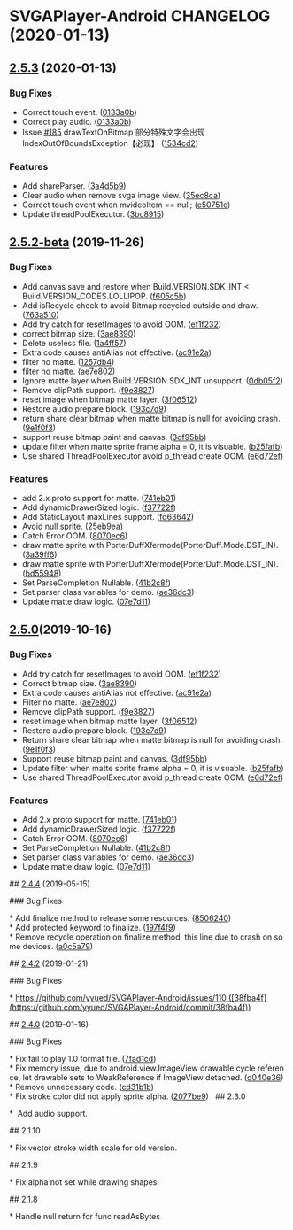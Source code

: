 # SVGAPlayer-Android CHANGELOG (2020-01-13)

## [2.5.3](https://github.com/yyued/SVGAPlayer-Android/compare/2.5.2-beta...2.5.3) (2020-01-13)


### Bug Fixes
* Correct touch event. ([0133a0b](https://github.com/yyued/SVGAPlayer-Android/commit/0133a0b))
* Correct play audio. ([0133a0b](https://github.com/yyued/SVGAPlayer-Android/commit/0133a0b))
* Issue [#185](https://github.com/yyued/SVGAPlayer-Android/issues/185) drawTextOnBitmap 部分特殊文字会出现IndexOutOfBoundsException【必现】 ([1534cd2](https://github.com/yyued/SVGAPlayer-Android/commit/1534cd2))


### Features

* Add shareParser. ([3a4d5b9](https://github.com/yyued/SVGAPlayer-Android/commit/3a4d5b9))
* Clear audio when remove svga image view. ([35ec8ca](https://github.com/yyued/SVGAPlayer-Android/commit/35ec8ca))
* Correct touch event when mvideoItem == null; ([e50751e](https://github.com/yyued/SVGAPlayer-Android/commit/e50751e))
* Update threadPoolExecutor. ([3bc8915](https://github.com/yyued/SVGAPlayer-Android/commit/3bc8915))


## [2.5.2-beta](https://github.com/yyued/SVGAPlayer-Android/compare/2.4.4...2.5.2-beta) (2019-11-26)


### Bug Fixes

* Add canvas save and restore when Build.VERSION.SDK_INT < Build.VERSION_CODES.LOLLIPOP. ([f605c5b](https://github.com/yyued/SVGAPlayer-Android/commit/f605c5b))
* Add isRecycle check to avoid Bitmap recycled outside and draw. ([763a510](https://github.com/yyued/SVGAPlayer-Android/commit/763a510))
* Add try catch for resetImages to avoid OOM. ([ef1f232](https://github.com/yyued/SVGAPlayer-Android/commit/ef1f232))
* correct bitmap size. ([3ae8390](https://github.com/yyued/SVGAPlayer-Android/commit/3ae8390))
* Delete useless file. ([1a4ff57](https://github.com/yyued/SVGAPlayer-Android/commit/1a4ff57))
* Extra code causes antiAlias not effective. ([ac91e2a](https://github.com/yyued/SVGAPlayer-Android/commit/ac91e2a))
* filter no matte. ([1257db4](https://github.com/yyued/SVGAPlayer-Android/commit/1257db4))
* filter no matte. ([ae7e802](https://github.com/yyued/SVGAPlayer-Android/commit/ae7e802))
* Ignore matte layer when Build.VERSION.SDK_INT unsupport. ([0db05f2](https://github.com/yyued/SVGAPlayer-Android/commit/0db05f2))
* Remove clipPath support. ([f9e3827](https://github.com/yyued/SVGAPlayer-Android/commit/f9e3827))
* reset image when bitmap matte layer. ([3f06512](https://github.com/yyued/SVGAPlayer-Android/commit/3f06512))
* Restore audio prepare block. ([193c7d9](https://github.com/yyued/SVGAPlayer-Android/commit/193c7d9))
* return share clear bitmap when matte bitmap is null for avoiding crash. ([9e1f0f3](https://github.com/yyued/SVGAPlayer-Android/commit/9e1f0f3))
* support reuse bitmap paint and canvas. ([3df95bb](https://github.com/yyued/SVGAPlayer-Android/commit/3df95bb))
* update filter when matte sprite frame alpha = 0, it is visuable. ([b25fafb](https://github.com/yyued/SVGAPlayer-Android/commit/b25fafb))
* Use shared ThreadPoolExecutor avoid p_thread create OOM. ([e6d72ef](https://github.com/yyued/SVGAPlayer-Android/commit/e6d72ef))


### Features

* add 2.x proto support for matte. ([741eb01](https://github.com/yyued/SVGAPlayer-Android/commit/741eb01))
* Add dynamicDrawerSized logic. ([f37722f](https://github.com/yyued/SVGAPlayer-Android/commit/f37722f))
* Add StaticLayout maxLines support. ([fd63642](https://github.com/yyued/SVGAPlayer-Android/commit/fd63642))
* Avoid null sprite. ([25eb9ea](https://github.com/yyued/SVGAPlayer-Android/commit/25eb9ea))
* Catch Error OOM. ([8070ec6](https://github.com/yyued/SVGAPlayer-Android/commit/8070ec6))
* draw matte sprite with PorterDuffXfermode(PorterDuff.Mode.DST_IN). ([3a39ff6](https://github.com/yyued/SVGAPlayer-Android/commit/3a39ff6))
* draw matte sprite with PorterDuffXfermode(PorterDuff.Mode.DST_IN). ([bd55948](https://github.com/yyued/SVGAPlayer-Android/commit/bd55948))
* Set ParseCompletion Nullable. ([41b2c8f](https://github.com/yyued/SVGAPlayer-Android/commit/41b2c8f))
* Set parser class variables for demo. ([ae36dc3](https://github.com/yyued/SVGAPlayer-Android/commit/ae36dc3))
* Update matte draw logic. ([07e7d11](https://github.com/yyued/SVGAPlayer-Android/commit/07e7d11))

## [2.5.0](https://github.com/yyued/SVGAPlayer-Android/tree/2.5.0-release)(2019-10-16)

### Bug Fixes

* Add try catch for resetImages to avoid OOM. ([ef1f232](https://github.com/yyued/SVGAPlayer-Android/commit/ef1f232))
* Correct bitmap size. ([3ae8390](https://github.com/yyued/SVGAPlayer-Android/commit/3ae8390))
* Extra code causes antiAlias not effective. ([ac91e2a](https://github.com/yyued/SVGAPlayer-Android/commit/ac91e2a))
* Filter no matte. ([ae7e802](https://github.com/yyued/SVGAPlayer-Android/commit/ae7e802))
* Remove clipPath support. ([f9e3827](https://github.com/yyued/SVGAPlayer-Android/commit/f9e3827))
* reset image when bitmap matte layer. ([3f06512](https://github.com/yyued/SVGAPlayer-Android/commit/3f06512))
* Restore audio prepare block. ([193c7d9](https://github.com/yyued/SVGAPlayer-Android/commit/193c7d9))
* Return share clear bitmap when matte bitmap is null for avoiding crash. ([9e1f0f3](https://github.com/yyued/SVGAPlayer-Android/commit/9e1f0f3))
* Support reuse bitmap paint and canvas. ([3df95bb](https://github.com/yyued/SVGAPlayer-Android/commit/3df95bb))
* Update filter when matte sprite frame alpha = 0, it is visuable. ([b25fafb](https://github.com/yyued/SVGAPlayer-Android/commit/b25fafb))
* Use shared ThreadPoolExecutor avoid p_thread create OOM. ([e6d72ef](https://github.com/yyued/SVGAPlayer-Android/commit/e6d72ef))


### Features

* Add 2.x proto support for matte. ([741eb01](https://github.com/yyued/SVGAPlayer-Android/commit/741eb01))
* Add dynamicDrawerSized logic. ([f37722f](https://github.com/yyued/SVGAPlayer-Android/commit/f37722f))
* Catch Error OOM. ([8070ec6](https://github.com/yyued/SVGAPlayer-Android/commit/8070ec6))
* Set ParseCompletion Nullable. ([41b2c8f](https://github.com/yyued/SVGAPlayer-Android/commit/41b2c8f))
* Set parser class variables for demo. ([ae36dc3](https://github.com/yyued/SVGAPlayer-Android/commit/ae36dc3))
* Update matte draw logic. ([07e7d11](https://github.com/yyued/SVGAPlayer-Android/commit/07e7d11))

## [2.4.4](https://github.com/yyued/SVGAPlayer-Android/compare/2.4.3...2.4.4) (2019-05-15)


### Bug Fixes

* Add finalize method to release some resources. ([8506240](https://github.com/yyued/SVGAPlayer-Android/commit/8506240))
* Add protected keyword to finalize. ([197f4f9](https://github.com/yyued/SVGAPlayer-Android/commit/197f4f9))
* Remove recycle operation on finalize method, this line due to crash on some devices. ([a0c5a79](https://github.com/yyued/SVGAPlayer-Android/commit/a0c5a79))



## [2.4.2](https://github.com/yyued/SVGAPlayer-Android/compare/2.4.0...2.4.2) (2019-01-21)


### Bug Fixes

* https://github.com/yyued/SVGAPlayer-Android/issues/110 ([38fba4f](https://github.com/yyued/SVGAPlayer-Android/commit/38fba4f))



## [2.4.0](https://github.com/yyued/SVGAPlayer-Android/compare/2.3.0...2.4.0) (2019-01-16)


### Bug Fixes

* Fix fail to play 1.0 format file. ([7fad1cd](https://github.com/yyued/SVGAPlayer-Android/commit/7fad1cd))
* Fix memory issue, due to android.view.ImageView drawable cycle reference, let drawable sets to WeakReference if ImageView detached. ([d040e36](https://github.com/yyued/SVGAPlayer-Android/commit/d040e36))
* Remove unnecessary code. ([cd31b1b](https://github.com/yyued/SVGAPlayer-Android/commit/cd31b1b))
* Fix stroke color did not apply sprite alpha. ([2077be9](https://github.com/yyued/SVGAPlayer-Android/commit/2077be9))
 
## 2.3.0 

*  Add audio support. 

## 2.1.10 

* Fix vector stroke width scale for old version.

## 2.1.9

* Fix alpha not set while drawing shapes.

## 2.1.8 

* Handle null return for func readAsBytes



